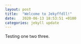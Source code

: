 ```yaml
---
layout: post
title:  "Welcome to Jekyffdll!"
date:   2020-06-13 18:53:51 +0100
categories: jekyll update
---
```

Testing one two three.

[jekyll-docs]: https://jekyllrb.com/docs/home
[jekyll-gh]:   https://github.com/jekyll/jekyll
[jekyll-talk]: https://talk.jekyllrb.com/
